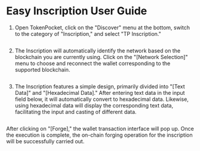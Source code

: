# Easy Inscription User Guide

1. Open TokenPocket, click on the "Discover" menu at the bottom, switch to the category of "Inscription," and select "TP Inscription."

<figure><img src="https://files.gitbook.com/v0/b/gitbook-x-prod.appspot.com/o/spaces%2F3qtItoZih7cEdFc6kPNk%2Fuploads%2FhvnUilQO5p91CAuSsyt3%2F1.png?alt=media&#x26;token=65f1c5db-2813-48f5-9865-57cf0fdd3251" alt=""><figcaption></figcaption></figure>

2. The Inscription  will automatically identify the network based on the blockchain you are currently using. Click on the "\[Network Selection]" menu to choose and reconnect the wallet corresponding to the supported blockchain.

<figure><img src="https://files.gitbook.com/v0/b/gitbook-x-prod.appspot.com/o/spaces%2F3qtItoZih7cEdFc6kPNk%2Fuploads%2F73CIVGxxtlA0pieXaI33%2F2.png?alt=media&#x26;token=cb44545e-1f0c-4b94-8551-1bfa6b5b7b8c" alt=""><figcaption></figcaption></figure>

3. The Inscription features a simple design, primarily divided into "\[Text Data]" and "\[Hexadecimal Data]." After entering text data in the input field below, it will automatically convert to hexadecimal data. Likewise, using hexadecimal data will display the corresponding text data, facilitating the input and casting of different data.

<figure><img src="https://files.gitbook.com/v0/b/gitbook-x-prod.appspot.com/o/spaces%2F3qtItoZih7cEdFc6kPNk%2Fuploads%2FrDitFZpHEV57WfpBS4do%2F3.png?alt=media&#x26;token=4096dcdc-aa2c-44b9-bce1-c8b083419fae" alt=""><figcaption></figcaption></figure>

After clicking on "\[Forge]," the wallet transaction interface will pop up. Once the execution is complete, the on-chain forging operation for the inscription will be successfully carried out.
